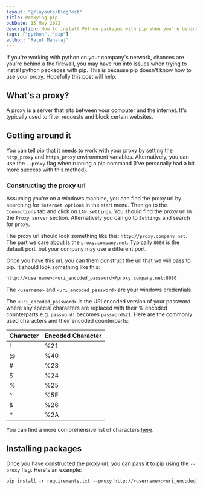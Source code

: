 ```yaml
---
layout: "@/layouts/BlogPost"
title: Proxying pip
pubDate: 15 May 2023
description: How to install Python packages with pip when you're behind a company firewall.
tags: ["python", "pip"]
author: "Ratul Maharaj"
---
```


If you're working with python on your company's network, chances are you're behind a the firewall, you may have run into issues when trying to install python packages with pip. This is because pip doesn't know how to use your proxy. Hopefully this post will help.

## What's a proxy?

A proxy is a server that sits between your computer and the internet. It's typically used to filter requests and block certain websites.

## Getting around it

You can tell pip that it needs to work with your proxy by setting the `http_proxy` and `https_proxy` environment variables. Alternatively, you can use the `--proxy` flag when running a pip command (I've personally had a bit more success with this method).

### Constructing the proxy url

Assuming you're on a windows machine, you can find the proxy url by searching for `internet options` in the start menu. Then go to the `Connections` tab and click on `LAN settings`. You should find the proxy url in the `Proxy server` section. Alternatively you can go to `Settings` and search for `proxy`.

The proxy url should look something like this: `http://proxy.company.net`. The part we care about is the `proxy.company.net`. Typically `8080` is the default port, but your company may use a different port.

Once you have this url, you can them construct the url that we will pass to pip. It should look something like this:

```txt
http://<username>:<uri_encoded_password>@proxy.company.net:8080
```

The `<username>` and `<uri_encoded_password>` are your windows credentials.

The `<uri_encoded_password>` is the URI encoded version of your password where any special characters are replaced with their % encoded counterparts  e.g. `password!` becomes `password%21`. Here are the commonly used characters and their encoded counterparts:

| Character | Encoded Character |
| --------- | ------- |
| !         | %21     |
| @         | %40     |
| #         | %23     |
| $         | %24     |
| %         | %25     |
| ^         | %5E     |
| &         | %26     |
| *         | %2A     |

You can find a more comprehensive list of characters [here](https://www.w3schools.com/tags/ref_urlencode.ASP).

## Installing packages

Once you have constructed the proxy url, you can pass it to pip using the `--proxy` flag. Here's an example:

```txt
pip install -r requirements.txt --proxy http://<username>:<uri_encoded_password>@<proxy_url>:<port>
```
